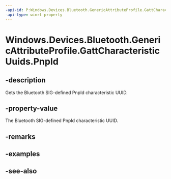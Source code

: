 ----api-id: P:Windows.Devices.Bluetooth.GenericAttributeProfile.GattCharacteristicUuids.PnpId
-api-type: winrt property
---<!-- Property syntaxpublic System.Guid PnpId { get; }--># Windows.Devices.Bluetooth.GenericAttributeProfile.GattCharacteristicUuids.PnpId## -descriptionGets the Bluetooth SIG-defined PnpId characteristic UUID.## -property-valueThe Bluetooth SIG-defined PnpId characteristic UUID.## -remarks## -examples## -see-also